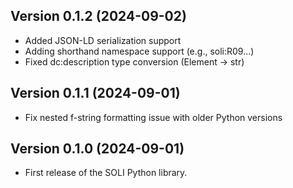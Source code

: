 Version 0.1.2 (2024-09-02)
---------------------------
* Added JSON-LD serialization support
* Adding shorthand namespace support (e.g., soli:R09...)
* Fixed dc:description type conversion (Element -> str)


Version 0.1.1 (2024-09-01)
---------------------------
* Fix nested f-string formatting issue with older Python versions

Version 0.1.0 (2024-09-01)
---------------------------
* First release of the SOLI Python library.
